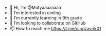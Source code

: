 - 👋 Hi, I’m @Motyaaaaaaaa
- 👀 I’m interested in coding
- 🌱 I’m currently learning in 9th grade
- 💞️ I’m looking to collaborate on GitHub
- 📫 How to reach me https://t.me/dinozavrik01

<!---
Motyaaaaaaaa/Motyaaaaaaaa is a ✨ special ✨ repository because its `README.md` (this file) appears on your GitHub profile.
You can click the Preview link to take a look at your changes.
--->
